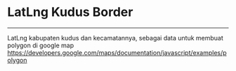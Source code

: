 # LatLng Kudus Border

----------

LatLng kabupaten kudus dan kecamatannya, sebagai data untuk membuat polygon di google map
https://developers.google.com/maps/documentation/javascript/examples/polygon



